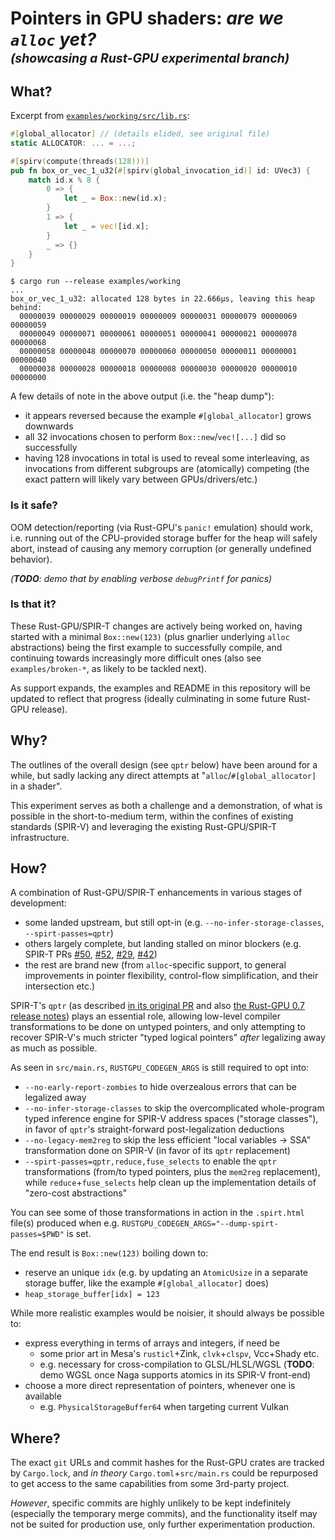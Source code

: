# Pointers in GPU shaders: _are we `alloc` yet?_<br><sup><sub>_(showcasing a Rust-GPU experimental branch)_</sub></sup>

## What?

Excerpt from [`examples/working/src/lib.rs`](examples/working/src/lib.rs):
```rust
#[global_allocator] // (details elided, see original file)
static ALLOCATOR: ... = ...;

#[spirv(compute(threads(128)))]
pub fn box_or_vec_1_u32(#[spirv(global_invocation_id)] id: UVec3) {
    match id.x % 8 {
        0 => {
            let _ = Box::new(id.x);
        }
        1 => {
            let _ = vec![id.x];
        }
        _ => {}
    }
}
```
```console
$ cargo run --release examples/working
...
box_or_vec_1_u32: allocated 128 bytes in 22.666µs, leaving this heap behind:
  00000039 00000029 00000019 00000009 00000031 00000079 00000069 00000059
  00000049 00000071 00000061 00000051 00000041 00000021 00000078 00000068
  00000058 00000048 00000070 00000060 00000050 00000011 00000001 00000040
  00000038 00000028 00000018 00000008 00000030 00000020 00000010 00000000
```
A few details of note in the above output (i.e. the "heap dump"):
- it appears reversed because the example `#[global_allocator]` grows downwards
- all 32 invocations chosen to perform `Box::new`/`vec![...]` did so successfully
- having 128 invocations in total is used to reveal some interleaving,
  as invocations from different subgroups are (atomically) competing
  (the exact pattern will likely vary between GPUs/drivers/etc.)

### Is it safe?

OOM detection/reporting (via Rust-GPU's `panic!` emulation) should work,
i.e. running out of the CPU-provided storage buffer for the heap will safely abort,
instead of causing any memory corruption (or generally undefined behavior).

_(**TODO**: demo that by enabling verbose `debugPrintf` for panics)_

### Is that it?

These Rust-GPU/SPIR-T changes are actively being worked on, having started with
a minimal `Box::new(123)` (plus gnarlier underlying `alloc` abstractions) being
the first example to successfully compile, and continuing towards increasingly
more difficult ones (also see `examples/broken-*`, as likely to be tackled next).

As support expands, the examples and README in this repository will be updated
to reflect that progress (ideally culminating in some future Rust-GPU release).

## Why?

The outlines of the overall design (see `qptr` below) have been around for a while,
but sadly lacking any direct attempts at "`alloc`/`#[global_allocator]` in a shader".

This experiment serves as both a challenge and a demonstration, of what is possible
in the short-to-medium term, within the confines of existing standards (SPIR-V) and
leveraging the existing Rust-GPU/SPIR-T infrastructure.

## How?

A combination of Rust-GPU/SPIR-T enhancements in various stages of development:
- some landed upstream, but still opt-in (e.g. `--no-infer-storage-classes`, `--spirt-passes=qptr`)
- others largely complete, but landing stalled on minor blockers (e.g. SPIR-T PRs [#50](https://github.com/EmbarkStudios/spirt/pull/50), [#52](https://github.com/EmbarkStudios/spirt/pull/52), [#29](https://github.com/EmbarkStudios/spirt/pull/29), [#42](https://github.com/EmbarkStudios/spirt/pull/42))
- the rest are brand new (from `alloc`-specific support, to general improvements
  in pointer flexibility, control-flow simplification, and their intersection etc.)

SPIR-T's `qptr` (as described [in its original PR](https://github.com/EmbarkStudios/spirt/pull/24)
and also [the Rust-GPU 0.7 release notes](https://github.com/EmbarkStudios/rust-gpu/releases/tag/v0.7.0))
plays an essential role, allowing low-level compiler transformations to be done
on untyped pointers, and only attempting to recover SPIR-V's much stricter
"typed logical pointers" _after_ legalizing away as much as possible.

As seen in `src/main.rs`, `RUSTGPU_CODEGEN_ARGS` is still required to opt into:
- `--no-early-report-zombies` to hide overzealous errors that can be legalized away
- `--no-infer-storage-classes` to skip the overcomplicated whole-program typed
  inference engine for SPIR-V address spaces ("storage classes"), in favor of
  `qptr`'s straight-forward post-legalization deductions
- `--no-legacy-mem2reg` to skip the less efficient "local variables -> SSA"
  transformation done on SPIR-V (in favor of its `qptr` replacement)
- `--spirt-passes=qptr,reduce,fuse_selects` to enable the `qptr` transformations
  (from/to typed pointers, plus the `mem2reg` replacement), while `reduce`+`fuse_selects`
  help clean up the implementation details of "zero-cost abstractions"

You can see some of those transformations in action in the `.spirt.html` file(s)
produced when e.g. `RUSTGPU_CODEGEN_ARGS="--dump-spirt-passes=$PWD"` is set.

The end result is `Box::new(123)` boiling down to:
- reserve an unique `idx` (e.g. by updating an `AtomicUsize` in a separate
  storage buffer, like the example `#[global_allocator]` does)
- `heap_storage_buffer[idx] = 123`

While more realistic examples would be noisier, it should always be possible to:
- express everything in terms of arrays and integers, if need be
  - some prior art in Mesa's `rusticl`+Zink, `clvk`+`clspv`, Vcc+Shady etc.
  - e.g. necessary for cross-compilation to GLSL/HLSL/WGSL
    (**TODO**: demo WGSL once Naga supports atomics in its SPIR-V front-end)
- choose a more direct representation of pointers, whenever one is available
  - e.g. `PhysicalStorageBuffer64` when targeting current Vulkan

## Where?

The exact `git` URLs and commit hashes for the Rust-GPU crates are tracked by
`Cargo.lock`, and _in theory_ `Cargo.toml`+`src/main.rs` could be repurposed
to get access to the same capabilities from some 3rd-party project.

_However_, specific commits are highly unlikely to be kept indefinitely
(especially the temporary merge commits), and the functionality itself may not
be suited for production use, only further experimentation production.

